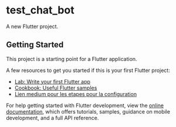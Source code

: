 # test_chat_bot

A new Flutter project.

## Getting Started

This project is a starting point for a Flutter application.

A few resources to get you started if this is your first Flutter project:

- [Lab: Write your first Flutter app](https://docs.flutter.dev/get-started/codelab)
- [Cookbook: Useful Flutter samples](https://docs.flutter.dev/cookbook)
- [Lien medium pour les etapes pour la configuration](https://medium.com/@CavinMac/integrate-dialogflow-chatbot-in-flutter-985d6019b819)

For help getting started with Flutter development, view the
[online documentation](https://docs.flutter.dev/), which offers tutorials,
samples, guidance on mobile development, and a full API reference.
